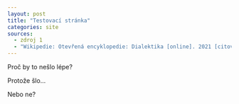```yaml
---
layout: post
title: "Testovací stránka"
categories: site
sources:
  - zdroj 1
  - "Wikipedie: Otevřená encyklopedie: Dialektika [online]. 2021 [citováno 30. 01. 2022]. Dostupný online: https://cs.wikipedia.org/w/index.php?title=Dialektika&oldid=20561687"
---
```


Proč by to nešlo lépe?

<!-- more -->

Protože šlo...

Nebo ne?
